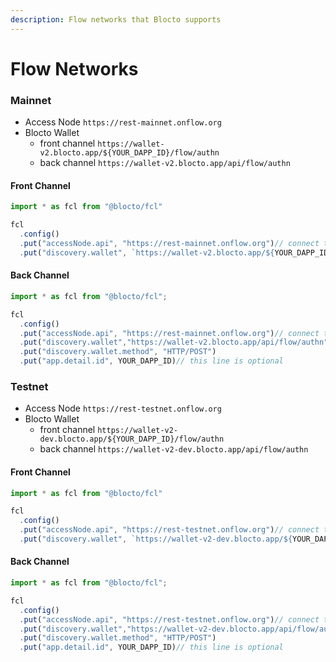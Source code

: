 ```yaml
---
description: Flow networks that Blocto supports
---
```


# Flow Networks

### Mainnet

* Access Node `https://rest-mainnet.onflow.org`
* Blocto Wallet&#x20;
  * front channel `https://wallet-v2.blocto.app/${YOUR_DAPP_ID}/flow/authn`
  * back channel `https://wallet-v2.blocto.app/api/flow/authn`

#### Front Channel

```javascript
import * as fcl from "@blocto/fcl"

fcl
  .config()
  .put("accessNode.api", "https://rest-mainnet.onflow.org")// connect to Flow mainnet
  .put("discovery.wallet", `https://wallet-v2.blocto.app/${YOUR_DAPP_ID}/flow/authn`)// use Blocto wallet
```

#### Back Channel

```javascript
import * as fcl from "@blocto/fcl";

fcl
  .config()
  .put("accessNode.api", "https://rest-mainnet.onflow.org")// connect to Flow mainnet
  .put("discovery.wallet","https://wallet-v2.blocto.app/api/flow/authn")// use Blocto wallet
  .put("discovery.wallet.method", "HTTP/POST")
  .put("app.detail.id", YOUR_DAPP_ID)// this line is optional
```

### Testnet

* Access Node `https://rest-testnet.onflow.org`
* Blocto Wallet&#x20;
  * front channel `https://wallet-v2-dev.blocto.app/${YOUR_DAPP_ID}/flow/authn`
  * back channel `https://wallet-v2-dev.blocto.app/api/flow/authn`

#### Front Channel

```javascript
import * as fcl from "@blocto/fcl"

fcl
  .config()
  .put("accessNode.api", "https://rest-testnet.onflow.org")// connect to Flow testnet
  .put("discovery.wallet", `https://wallet-v2-dev.blocto.app/${YOUR_DAPP_ID}/flow/authn`)// use Blocto testnet wallet
```

#### Back Channel

```javascript
import * as fcl from "@blocto/fcl";

fcl
  .config()
  .put("accessNode.api", "https://rest-testnet.onflow.org")// connect to Flow testnet
  .put("discovery.wallet","https://wallet-v2-dev.blocto.app/api/flow/authn")// use Blocto testnet wallet
  .put("discovery.wallet.method", "HTTP/POST")
  .put("app.detail.id", YOUR_DAPP_ID)// this line is optional
```
